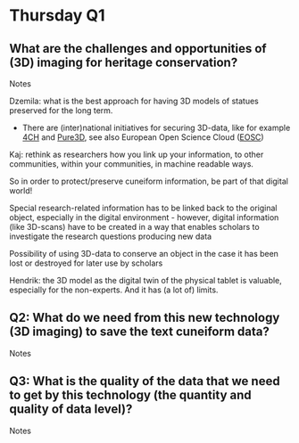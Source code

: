 # Thursday Q1

## What are the challenges and opportunities of (3D) imaging for heritage conservation?

Notes

Dzemila: what is the best approach for having 3D models of statues preserved for the long term.



* There are (inter)national initiatives for securing 3D-data, like for example [4CH](https://www.4ch-project.eu) and [Pure3D](https://pure3d.eu), see also European Open Science Cloud ([EOSC](https://eosc-portal.eu))

Kaj: rethink as researchers how you link up your information, to other communities, within your communities, in machine readable ways.

So in order to protect/preserve cuneiform information, be part of that digital world!

Special research-related information has to be linked back to the original object, especially in the digital environment - however, digital information (like 3D-scans) have to be created in a way that enables scholars to investigate the research questions producing new data

Possibility of using 3D-data to conserve an object in the case it has been lost or destroyed for later use by scholars

Hendrik: the 3D model as the digital twin of the physical tablet is valuable, especially for the non-experts. And it has (a lot of) limits.


## Q2: What do we need from this new technology (3D imaging) to save the text cuneiform data? 

Notes


## Q3: What is the quality of the data that we need to get by this technology (the quantity and quality of data level)? 

Notes


